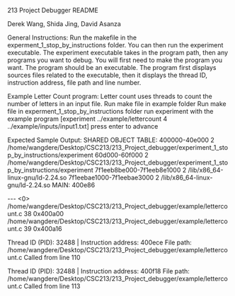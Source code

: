 213 Project Debugger README

Derek Wang, Shida Jing, David Asanza

General Instructions:
Run the makefile in the experment_1_stop_by_instructions folder. You can then run the experiment executable. The experiment executable takes in the program path, then any programs you want to debug. You will first need to make the program you want. The program should be an executable. The program first displays sources files related to the executable, then it displays the thread ID, instruction address, file path and line number. 


Example Letter Count program:
Letter count uses threads to count the number of letters in an input file.
Run make file in example folder
Run make file in experment_1_stop_by_instructions folder
run experiment with the example program
[experiment ../example/lettercount 4 ../example/inputs/input1.txt]
press enter to advance

Expected Sample Output:
SHARED OBJECT TABLE:
400000-40e000	2 /home/wangdere/Desktop/CSC213/213_Project_debugger/experiment_1_stop_by_instructions/experiment
60d000-60f000	2 /home/wangdere/Desktop/CSC213/213_Project_debugger/experiment_1_stop_by_instructions/experiment
7f1eeb8be000-7f1eeb8e1000	2 /lib/x86_64-linux-gnu/ld-2.24.so
7f1eebae1000-7f1eebae3000	2 /lib/x86_64-linux-gnu/ld-2.24.so
MAIN: 400e86

--- <0>
/home/wangdere/Desktop/CSC213/213_Project_debugger/example/lettercount.c      38            0x400a00
/home/wangdere/Desktop/CSC213/213_Project_debugger/example/lettercount.c      39            0x400a16

Thread ID (PID): 32488 | Instruction address: 400ece
File path: /home/wangdere/Desktop/CSC213/213_Project_debugger/example/lettercount.c
Called from line 110

Thread ID (PID): 32488 | Instruction address: 400f18
File path: /home/wangdere/Desktop/CSC213/213_Project_debugger/example/lettercount.c
Called from line 113


